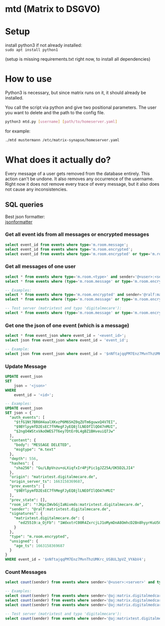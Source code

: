# mtd (Matrix to DSGVO)

# Setup

install python3 if not already installed: \
`sudo apt install python1`

(setup is missing requirements.txt right now, to install all dependencies)


# How to use

Python3 is necessary, but since matrix runs on it, it should already be installed.

You call the script via python and give two positional parameters. The user you want to delete and the path to the config file.
```bash
python3 mtd.py [username] [path/to/homeserver.yaml]
```

for example:
```bash
./mtd mustermann /etc/matrix-synapse/homeserver.yaml
```


# What does it actually do?

Every message of a user gets removed from the database entirely. This action can't be undone.
It also removes any occurrence of the username. \
Right now it does not remove every trace of every message, but it also does not cause any inconsistencies.



## SQL queries
Best json formatter:  
[jsonformatter](https://jsonformatter.org/)

### Get all event ids from all messages or encrypted messages
```SQL
select event_id from events where type='m.room.message';
select event_id from events where type='m.room.encrypted';
select event_id from events where type='m.room.encrypted' or type='m.room.message';
```


### Get all messages of one user
```SQL
select * from events where type='m.room.<type>' and sender='@<user>:<server>';
select * from events where (type='m.room.message' or type='m.room.encrypted') and sender='@<user>:<server>';

-- Examples:
select * from events where type='m.room.encrypted' and sender='@ralf:matrix.digitalmedcare.de';
select * from events where (type='m.room.message' or type='m.room.encrypted') and sender='@ralf:matrix.digitalmedcare.de';

-- Test server (matrixtest and typo 'digitalmecare'):
select * from events where (type='m.room.message' or type='m.room.encrypted') and sender='@ralf:matrixtest.digitalmecare.de';
```


### Get one the json of one event (which is a message)
```SQL
select * from event_json where event_id = '<event_id>';
select json from event_json where event_id = 'event_id';

-- Example:
select json from event_json where event_id = '$nNftajqqPM7Enz7MvnThzUMKrc_US8UL3pVZ_VYAbV4';
```


###

### Update Message
```SQL
UPDATE event_json
SET
    json = '<json>'
WHERE
    event_id = '<id>';

-- Examples:
UPDATE event_json
SET json = {
  "auth_events": [
    "$tfG1Nt7BR6H4aalXKvzP6M6SHZ0qZUTm6guwxQ4V7EI",
    "$9BYlpymfD2EsEC7fhMegFJyEQ8jlLNEOfIlQO47nMUI",
    "$2ngO4WStxVAoOWES7T6ey7DtEr0L4gBZ1BHveuiQ7Jw"
  ],
  "content": {
    "body": "MESSAGE DELETED",
    "msgtype": "m.text"
  },
  "depth": 556,
  "hashes": {
    "sha256": "Gu/LBpVnzu+oLXiqfxIr4PjPic1gJZ25A/OK5D2LJI4"
  },
  "origin": "matrixtest.digitalmecare.de",
  "origin_server_ts": 1663158369687,
  "prev_events": [
    "$9BYlpymfD2EsEC7fhMegFJyEQ8jlLNEOfIlQO47nMUI"
  ],
  "prev_state": [],
  "room_id": "!JKpcIWvbGjIaNivmds:matrixtest.digitalmecare.de",
  "sender": "@ralf:matrixtest.digitalmecare.de",
  "signatures": {
    "matrixtest.digitalmecare.de": {
      "ed25519:a_OjFb": "1WdxxtrC00R4ZxrcjLJ1oMymDnA8OmhcD2Bn8hyyrKuU5QUHm4jUTlLES4gGu3MPlJ8rgxSF+4U98Udqf3/wAQ"
    }
  },
  "type": "m.room.encrypted",
  "unsigned": {
    "age_ts": 1663158369687
  }
}
WHERE event_id = '$nNftajqqPM7Enz7MvnThzUMKrc_US8UL3pVZ_VYAbV4';
```


### Count Messages
```SQL
select count(sender) from events where sender='@<user>:<server>' and type='m.room.<message type>';

-- Examples:
select count(sender) from events where sender='@aj:matrix.digitalmedcare.de' and type='m.room.encrypted';
select count(sender) from events where sender='@aj:matrix.digitalmedcare.de' and type='m.room.message';
select count(sender) from events where sender='@aj:matrix.digitalmedcare.de' and (type='m.room.encrypted' or type='m.room.message');

-- Test server (matrixtest and typo 'digitalmecare'):
select count(sender) from events where sender='@aj:matrixtest.digitalmecare.de' and (type='m.room.encrypted' or type='m.room.message');
```
